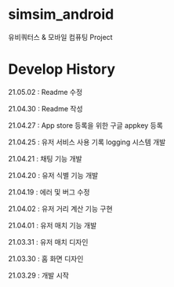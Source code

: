 # simsim_android

유비쿼터스 & 모바일 컴퓨팅 Project

# Develop History

21.05.02 : Readme 수정

21.04.30 : Readme 작성

21.04.27 : App store 등록을 위한 구글 appkey 등록

21.04.25 : 유저 서비스 사용 기록 logging 시스템 개발

21.04.21 : 채팅 기능 개발

21.04.20 : 유저 식별 기능 개발 

21.04.19 : 에러 및 버그 수정

21.04.02 : 유저 거리 계산 기능 구현 

21.04.01 : 유저 매치 기능 개발 

21.03.31 : 유저 매치 디자인 

21.03.30 : 홈 화면 디자인

21.03.29 : 개발 시작
